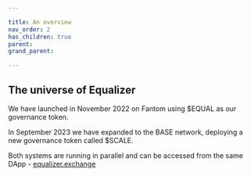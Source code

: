 ```yaml
---

title: An overview
nav_order: 2
has_children: true
parent:
grand_parent:

---
```


## The universe of Equalizer

We have launched in November 2022 on Fantom using $EQUAL as our governance token.

In September 2023 we have expanded to the BASE network, deploying a new governance token called $SCALE.

Both systems are running in parallel and can be accessed from the same DApp - [equalizer.exchange](https://equalizer.exchange)
